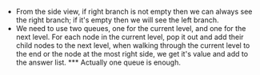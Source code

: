 - From the side view, if right branch is not empty then we can always see the right branch; if it's empty then we will see the left branch.
- We need to use two queues, one for the current level, and one for the next level.
For each node in the current level, pop it out and add their child nodes to the next level, when walking through the current level to the end  or the node at the most right side, we get it's value and add to the answer list. *** Actually one queue is enough.